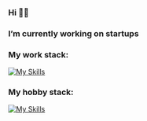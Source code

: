 ### Hi 👋🏻

### I’m currently working on startups

### My work stack:
[![My Skills](https://skillicons.dev/icons?i=js,ts,deno,react,nodejs,html,css)](https://skillicons.dev)

### My hobby stack:
[![My Skills](https://skillicons.dev/icons?i=arduino,raspberrypi,cpp,visualstudio)](https://skillicons.dev)
